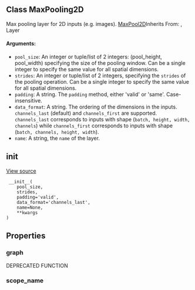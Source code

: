 ## Class MaxPooling2D

Max pooling layer for 2D inputs (e.g. images).
[MaxPool2D](https://www.tensorflow.org/api_docs/python/tf/keras/layers/MaxPool2D)Inherits From: , Layer

#### Arguments:
- `pool_size`: An integer or tuple/list of 2 integers: (pool_height, pool_width) specifying the size of the pooling window. Can be a single integer to specify the same value for all spatial dimensions.
- `strides`: An integer or tuple/list of 2 integers, specifying the `strides` of the pooling operation. Can be a single integer to specify the same value for all spatial dimensions.
- `padding`: A string. The `padding` method, either 'valid' or 'same'. Case-insensitive.
- `data_format`: A string. The ordering of the dimensions in the inputs. `channels_last` (default) and `channels_first` are supported. `channels_last` corresponds to inputs with shape (`batch, height, width, channels`) while `channels_first` corresponds to inputs with shape (`batch, channels, height, width`).
- `name`: A string, the `name` of the layer.
## __init__
[View source](https://github.com/tensorflow/tensorflow/blob/r2.0/tensorflow/python/layers/pooling.py#L264-L271)


```
 __init__(
    pool_size,
    strides,
    padding='valid',
    data_format='channels_last',
    name=None,
    **kwargs
)
```
## Properties
### graph

DEPRECATED FUNCTION
### scope_name
